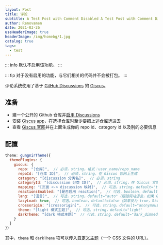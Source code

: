 ```yaml
---
layout: Post
title: 评论
subtitle: A Test Post with Comment Disabled A Test Post with Comment Disabled A Test Post with Comment Disabled A Test Post with Comment Disabled
author: Renovamen
date: 2021-03-26
useHeaderImage: true
headerImage: /img/homebg/1.jpg
catalog: true
tags:
  - test
---
```


::: info
默认不启用该功能。
:::

::: tip
对于没有启用的功能，与它们相关的代码并不会被打包。
:::

评论系统使用了基于 [GitHub Discussions](https://docs.github.com/en/discussions) 的 [Giscus](https://github.com/giscus/giscus)。

## 准备

- 建一个公开的 Github 仓库并[启用 Discussions](https://docs.github.com/cn/repositories/managing-your-repositorys-settings-and-features/enabling-features-for-your-repository/enabling-or-disabling-github-discussions-for-a-repository)
- 安装 [Giscus app](https://github.com/apps/giscus)，在选择仓库时至少要把上述仓库选进去
- 查看 [Giscus 官网](https://giscus.app)并在上面生成你的 repo id、category id 以及别的必要信息

## 配置

```js
theme: gungnirTheme({
  themePlugins: {
    giscus: {
      repo: "[仓库]",  // 必须，string，格式：user_name/repo_name
      repoId: "[仓库 ID]",  // 必须，string，在 Giscus 官网上生成
      category: "[discussion 分类名]",  // 必须，string
      categoryId: "[discussion 分类 ID]",  // 必须，string，在 Giscus 官网上生成
      mapping: "[页面 <-> discussion 映射]",  // 可选，string，default="title"
      reactionsEnabled: "[是否启用 reaction]",  // 可选，boolean，default=true
      lang: "[语言]",  // 可选，string，default="auto"（跟随网站语言，如果 Giscus 不支持你的网站的语言，则会使用 "en"）
      lazyLoad: true,  // 可选，boolean，default=false（如果设为 true，Giscus 的加载将延迟到用户滚动到评论容器附近）
      crossorigin: "[crossorigin]",  // 可选，string，default="anonymous"
      theme: "[light 模式主题]",  // 可选，string，default="light"
      darkTheme: "[dark 模式主题]"  // 可选，string，default="dark_dimmed"
    }
  }
}）
```

其中，`theme` 和 `darkTheme` 项可以传入[自定义主题](https://github.com/giscus/giscus/blob/main/ADVANCED-USAGE.md#data-theme)（一个 CSS 文件的 URL）。
